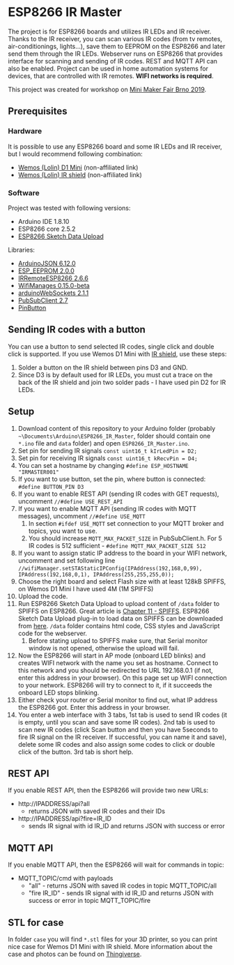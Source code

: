 # ESP8266 IR Master
The project is for ESP8266 boards and utilizes IR LEDs and IR receiver. Thanks to the IR receiver, you can scan various IR codes (from tv remotes, air-conditionings, lights...), save them to EEPROM on the ESP8266 and later send them through the IR LEDs.
Webserver runs on ESP8266 that provides interface for scanning and sending of IR codes. REST and MQTT API can also be enabled.
Project can be used in home automation systems for devices, that are controlled with IR remotes.
**WIFI networks is required**.

This project was created for workshop on [Mini Maker Fair Brno 2019](https://brno.makerfaire.com/).

## Prerequisites
### Hardware
It is possible to use any ESP8266 board and some IR LEDs and IR receiver, but I would recommend following combination:
* [Wemos (Lolin) D1 Mini](https://lolin.aliexpress.com/store/group/D1-D1-mini-Boards/1331105_505460007.html?spm=a2g0o.detail.0.0.57c7637a1P3kJY) (non-affiliated link)
* [Wemos (Lolin) IR shield](https://www.aliexpress.com/item/32891173618.html?spm=2114.12010612.8148356.1.32522730sTPRit) (non-affiliated link)

### Software
Project was tested with following versions:
* Arduino IDE 1.8.10
* ESP8266 core 2.5.2
* [ESP8266 Sketch Data Upload](https://github.com/esp8266/arduino-esp8266fs-plugin)

Libraries:
* [ArduinoJSON 6.12.0](https://github.com/bblanchon/ArduinoJson)
* [ESP_EEPROM 2.0.0](https://github.com/jwrw/ESP_EEPROM)
* [IRRemoteESP8266 2.6.6](https://github.com/crankyoldgit/IRremoteESP8266)
* [WifiManages 0.15.0-beta](https://github.com/tzapu/WiFiManager)
* [arduinoWebSockets 2.1.1](https://github.com/Links2004/arduinoWebSockets)
* [PubSubClient 2.7](https://github.com/knolleary/pubsubclient)
* [PinButton](https://github.com/poelstra/arduino-multi-button)

## Sending IR codes with a button
You can use a button to send selected IR codes, single click and double click is supported.
If you use Wemos D1 Mini with [IR shield](https://wiki.wemos.cc/products:d1_mini_shields:ir_controller_shield), use these steps:
1. Solder a button on the IR shield between pins D3 and GND.
1. Since D3 is by default used for IR LEDs, you must cut a trace on the back of the IR shield and join two solder pads - I have used pin D2 for IR LEDs.

## Setup
1. Download content of this repository to your Arduino folder (probably `~\Documents\Arduino\ESP8266_IR_Master`, folder should contain one `*.ino` file and `data` folder) and open `ESP8266_IR_Master.ino`.
1. Set pin for sending IR signals `const uint16_t kIrLedPin = D2;`
1. Set pin for receiving IR signals `const uint16_t kRecvPin = D4;`
1. You can set a hostname by changing `#define ESP_HOSTNAME "IRMASTER001"`
1. If you want to use button, set the pin, where button is connected: `#define BUTTON_PIN D3`
1. If you want to enable REST API (sending IR codes with GET requests), uncomment `//#define USE_REST_API`
1. If you want to enable MQTT API (sending IR codes with MQTT messages), uncomment `//#define USE_MQTT`
   1. In section `#ifdef USE_MQTT` set connection to your MQTT broker and topics, you want to use.
   1. You should increase `MQTT_MAX_PACKET_SIZE` in PubSubClient.h. For 5 IR codes is 512 sufficient - `#define MQTT_MAX_PACKET_SIZE 512`
1. If you want to assign static IP address to the board in your WIFI network, uncomment and set following line `//wifiManager.setSTAStaticIPConfig(IPAddress(192,168,0,99), IPAddress(192,168,0,1), IPAddress(255,255,255,0));`
1. Choose the right board and select Flash size with at least 128kB SPIFFS, on Wemos D1 Mini I have used 4M (1M SPIFFS)
1. Upload the code.
1. Run ESP8266 Sketch Data Upload to upload content of `/data` folder to SPIFFS on ESP8266. Great article is [Chapter 11 - SPIFFS](https://tttapa.github.io/ESP8266/Chap11%20-%20SPIFFS.html). ESP8266 Sketch Data Upload plug-in to load data on SPIFFS can be downloaded from [here](https://github.com/esp8266/arduino-esp8266fs-plugin). `/data` folder contains html code, CSS styles and JavaScript code for the webserver.
   1. Before stating upload to SPIFFS make sure, that Serial monitor window is not opened, otherwise the upload will fail.
1. Now the ESP8266 will start in AP mode (onboard LED blinks) and creates WIFI network with the name you set as hostname. Connect to this network and you should be redirected to URL 192.168.0.1 (if not, enter this address in your browser). On this page set up WIFI connection to your network. ESP8266 will try to connect to it, if it succeeds the onboard LED stops blinking.
1. Either check your router or Serial monitor to find out, what IP address the ESP8266 got. Enter this address in your browser.
1. You enter a web interface with 3 tabs, 1st tab is used to send IR codes (it is empty, until you scan and save some IR codes). 2nd tab is used to scan new IR codes (click Scan button and then you have 5seconds to fire IR signal on the IR receiver. If successful, you can name it and save), delete some IR codes and also assign some codes to click or double click of the button. 3rd tab is short help.

## REST API
If you enable REST API, then the ESP8266 will provide two new URLs:
* http://IPADDRESS/api?all
  * returns JSON with saved IR codes and their IDs
* http://IPADDRESS/api?fire=IR_ID
  * sends IR signal with id IR_ID and returns JSON with success or error

## MQTT API
If you enable MQTT API, then the ESP8266 will wait for commands in topic:
* MQTT_TOPIC/cmd with payloads
  * "all" - returns JSON with saved IR codes in topic MQTT_TOPIC/all
  * "fire IR_ID" - sends IR signal with id IR_ID and returns JSON with success or error in topic MQTT_TOPIC/fire

## STL for case
In folder `case` you will find `*.stl` files for your 3D printer, so you can print nice case for Wemos D1 Mini with IR shield.
More information about the case and photos can be found on [Thingiverse](https://www.thingiverse.com/thing:3930823).

